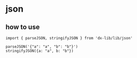 # json

## how to use

```
import { parseJSON, stringifyJSON } from 'dx-lib/lib/json'

parseJSON('{"a": "a", "b": "b"}')
stringifyJSON({a: "a", b: "b"})
```
